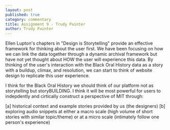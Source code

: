 ```yaml
---
layout: post
published: true
category: commentary
title: Assignment 9 - Trudy Painter
author: Trudy Painter
---
```

Ellen Lupton's chapters in "Design is Storytelling" provide an effective framework for thinking about the user first. We have been focusing on how we can link the data together through a dynamic archival framework but have not yet thought about HOW the user will experience this data. By thinking of the user's interaction with the Black Oral History data as a story with a buildup, climax, and resolution, we can start to think of website design to replicate this user experience.

I think for the Black Oral History we should think of our platform not as storytelling but storyBUILDING. I think it will be most powerful for users to indepdently and cirtically construct a perspective of MIT through:

[a] historical context and example stories provided by us (the designers)
[b] exploring audio snippets at either a macro scale (high volume of short stories with similar topic/theme) or at a micro scale (intimately follow one person's experience)

